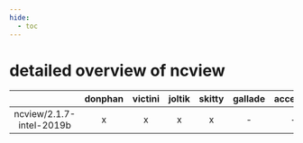 ```yaml
---
hide:
  - toc
---
```


detailed overview of ncview
===========================

| |donphan|victini|joltik|skitty|gallade|accelgor|swalot|doduo|
| :---: | :---: | :---: | :---: | :---: | :---: | :---: | :---: | :---: |
|ncview/2.1.7-intel-2019b|x|x|x|x|-|-|-|x|
